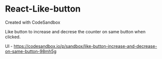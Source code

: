 # React-Like-button
Created with CodeSandbox

Like button to increase and decrese the counter on same button when clicked.

UI - https://codesandbox.io/p/sandbox/like-button-increase-and-decrease-on-same-button-98mh5g


